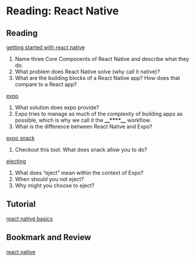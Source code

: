 Reading: React Native
=====================

Reading
-------

[getting started with react native](https://facebook.github.io/react-native/docs/getting-started)

1. Name three Core Components of React Native and describe what they do.
2. What problem does React Native solve (why call it native)?
3. What are the building blocks of a React Native app? How does that compare to a React app?

[expo](https://expo.io/)

1. What solution does expo provide?
2. Expo tries to manage as much of the complexity of building apps as possible, which is why we call it the **\_\_****\_\_** workflow.
3. What is the difference between React Native and Expo?

[expo snack](https://snack.expo.io/)

1. Checkout this tool. What does snack allow you to do?

[ejecting](https://docs.expo.io/versions/latest/expokit/eject)

1. What does “eject” mean within the context of Expo?
2. When should you not eject?
3. Why might you choose to eject?

Tutorial
--------

[react native basics](https://facebook.github.io/react-native/docs/tutorial)

Bookmark and Review
-------------------

[react native](https://facebook.github.io/react-native/)